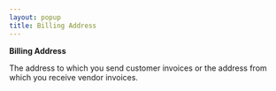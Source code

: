 ```yaml
---
layout: popup
title: Billing Address
---
```



**Billing Address**


The address to which you send customer invoices or the address from which you receive vendor invoices.
